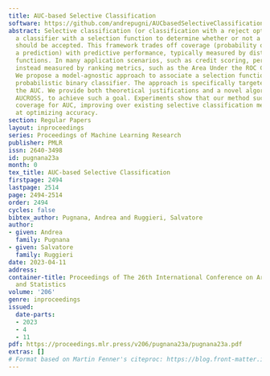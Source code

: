 ```yaml
---
title: AUC-based Selective Classification
software: https://github.com/andrepugni/AUCbasedSelectiveClassification
abstract: Selective classification (or classification with a reject option) pairs
  a classifier with a selection function to determine whether or not a prediction
  should be accepted. This framework trades off coverage (probability of accepting
  a prediction) with predictive performance, typically measured by distributive loss
  functions. In many application scenarios, such as credit scoring, performance is
  instead measured by ranking metrics, such as the Area Under the ROC Curve (AUC).
  We propose a model-agnostic approach to associate a selection function to a given
  probabilistic binary classifier. The approach is specifically targeted at optimizing
  the AUC. We provide both theoretical justifications and a novel algorithm, called
  AUCROSS, to achieve such a goal. Experiments show that our method succeeds in trading-off
  coverage for AUC, improving over existing selective classification methods targeted
  at optimizing accuracy.
section: Regular Papers
layout: inproceedings
series: Proceedings of Machine Learning Research
publisher: PMLR
issn: 2640-3498
id: pugnana23a
month: 0
tex_title: AUC-based Selective Classification
firstpage: 2494
lastpage: 2514
page: 2494-2514
order: 2494
cycles: false
bibtex_author: Pugnana, Andrea and Ruggieri, Salvatore
author:
- given: Andrea
  family: Pugnana
- given: Salvatore
  family: Ruggieri
date: 2023-04-11
address:
container-title: Proceedings of The 26th International Conference on Artificial Intelligence
  and Statistics
volume: '206'
genre: inproceedings
issued:
  date-parts:
  - 2023
  - 4
  - 11
pdf: https://proceedings.mlr.press/v206/pugnana23a/pugnana23a.pdf
extras: []
# Format based on Martin Fenner's citeproc: https://blog.front-matter.io/posts/citeproc-yaml-for-bibliographies/
---
```

